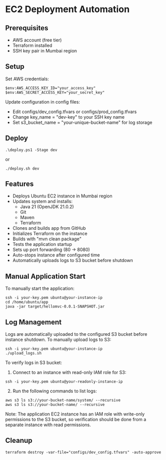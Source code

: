 # EC2 Deployment Automation

## Prerequisites
- AWS account (free tier)
- Terraform installed
- SSH key pair in Mumbai region

## Setup
Set AWS credentials:
```
$env:AWS_ACCESS_KEY_ID="your_access_key"
$env:AWS_SECRET_ACCESS_KEY="your_secret_key"
```

Update configuration in config files:
- Edit configs/dev_config.tfvars or configs/prod_config.tfvars
- Change key_name = "dev-key" to your SSH key name
- Set s3_bucket_name = "your-unique-bucket-name" for log storage

## Deploy
```
.\deploy.ps1 -Stage dev
```
or
```
./deploy.sh dev
```

## Features
- Deploys Ubuntu EC2 instance in Mumbai region
- Updates system and installs:
  - Java 21 (OpenJDK 21.0.2)
  - Git
  - Maven
  - Terraform
- Clones and builds app from GitHub
- Initializes Terraform on the instance
- Builds with "mvn clean package"
- Tests the application startup
- Sets up port forwarding (80 → 8080)
- Auto-stops instance after configured time
- Automatically uploads logs to S3 bucket before shutdown

## Manual Application Start
To manually start the application:
```
ssh -i your-key.pem ubuntu@your-instance-ip
cd /home/ubuntu/app
java -jar target/hellomvc-0.0.1-SNAPSHOT.jar
```

## Log Management
Logs are automatically uploaded to the configured S3 bucket before instance shutdown. To manually upload logs to S3:

```
ssh -i your-key.pem ubuntu@your-instance-ip
./upload_logs.sh
```

To verify logs in S3 bucket:
1. Connect to an instance with read-only IAM role for S3:
```
ssh -i your-key.pem ubuntu@your-readonly-instance-ip
```

2. Run the following commands to list logs:
```
aws s3 ls s3://your-bucket-name/system/ --recursive
aws s3 ls s3://your-bucket-name/ --recursive
```

Note: The application EC2 instance has an IAM role with write-only permissions to the S3 bucket, so verification should be done from a separate instance with read permissions.

## Cleanup
```
terraform destroy -var-file="configs/dev_config.tfvars" -auto-approve
```